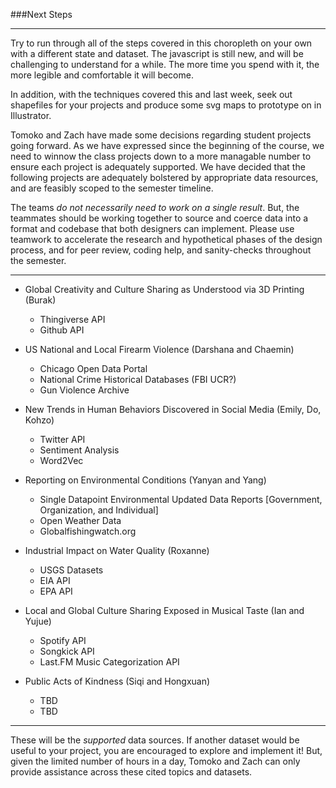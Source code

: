 ###Next Steps

-----

Try to run through all of the steps covered in this choropleth on your own with a different state and dataset. The javascript is still new, and will be challenging to understand for a while. The more time you spend with it, the more legible and comfortable it will become. 

In addition, with the techniques covered this and last week, seek out shapefiles for your projects and produce some svg maps to prototype on in Illustrator.

Tomoko and Zach have made some decisions regarding student projects going forward. As we have expressed since the beginning of the course, we need to winnow the class projects down to a more managable number to ensure each project is adequately supported. We have decided that the following projects are adequately bolstered by appropriate data resources, and are feasibly scoped to the semester timeline.

The teams *do not necessarily need to work on a single result*. But, the teammates should be working together to source and coerce data into a format and codebase that both designers can implement. Please use teamwork to accelerate the research and hypothetical phases of the design process, and for peer review, coding help, and sanity-checks throughout the semester. 

-----

- Global Creativity and Culture Sharing as Understood via 3D Printing (Burak)
    - Thingiverse API
    - Github API
    
- US National and Local Firearm Violence (Darshana and Chaemin)
    - Chicago Open Data Portal
    - National Crime Historical Databases (FBI UCR?)
    - Gun Violence Archive
    
- New Trends in Human Behaviors Discovered in Social Media (Emily, Do, Kohzo)
    - Twitter API
    - Sentiment Analysis
    - Word2Vec

- Reporting on Environmental Conditions (Yanyan and Yang)
    - Single Datapoint Environmental Updated Data Reports [Government, Organization, and Individual]
    - Open Weather Data
    - Globalfishingwatch.org

- Industrial Impact on Water Quality (Roxanne)
    - USGS Datasets
    - EIA API
    - EPA API

- Local and Global Culture Sharing Exposed in Musical Taste (Ian and Yujue)
    - Spotify API 
    - Songkick API
    - Last.FM Music Categorization API
    
- Public Acts of Kindness (Siqi and Hongxuan)
    - TBD
    - TBD

-----

These will be the *supported* data sources. If another dataset would be useful to your project, you are encouraged to explore and implement it! But, given the limited number of hours in a day, Tomoko and Zach can only provide assistance across these cited topics and datasets.
